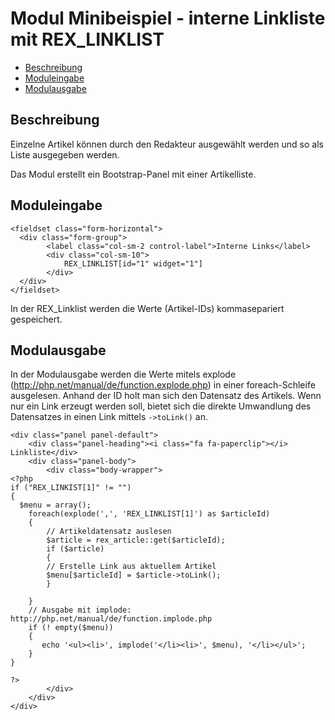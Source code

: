 # Modul Minibeispiel - interne Linkliste mit REX_LINKLIST

- [Beschreibung](#beschreibung)
- [Moduleingabe](#moduleingabe)
- [Modulausgabe](#modulausgabe)

<a name="beschreibung"></a>
## Beschreibung

Einzelne Artikel können durch den Redakteur ausgewählt werden und so als Liste ausgegeben werden. 

Das Modul erstellt ein Bootstrap-Panel mit einer Artikelliste. 

<a name="moduleingabe"></a>
## Moduleingabe

	<fieldset class="form-horizontal">
	  <div class="form-group">
	        <label class="col-sm-2 control-label">Interne Links</label>
	        <div class="col-sm-10">
	            REX_LINKLIST[id="1" widget="1"]
	        </div>
	  </div>
	</fieldset>

In der REX_Linklist werden die Werte (Artikel-IDs) kommasepariert gespeichert. 

<a name="modulausgabe"></a>
## Modulausgabe

In der Modulausgabe werden die Werte mitels explode (http://php.net/manual/de/function.explode.php) in einer foreach-Schleife ausgelesen.
Anhand der ID holt man sich den Datensatz des Artikels. Wenn nur ein Link erzeugt werden soll, bietet sich die direkte Umwandlung des Datensatzes in einen Link mittels `->toLink()` an. 


	<div class="panel panel-default">
		<div class="panel-heading"><i class="fa fa-paperclip"></i> Linkliste</div>
		<div class="panel-body">
			<div class="body-wrapper">
	<?php
	if ("REX_LINKIST[1]" != "")
	{
	  $menu = array();
		foreach(explode(',', 'REX_LINKLIST[1]') as $articleId)
		{
		    // Artikeldatensatz auslesen
		    $article = rex_article::get($articleId);
		    if ($article)
		    {
			// Erstelle Link aus aktuellem Artikel
			$menu[$articleId] = $article->toLink();
		    }
		    
		}
		// Ausgabe mit implode: http://php.net/manual/de/function.implode.php
		if (! empty($menu))
		{
		   echo '<ul><li>', implode('</li><li>', $menu), '</li></ul>';
		}
	}
	
	?>
			</div>
		</div>
	</div>

